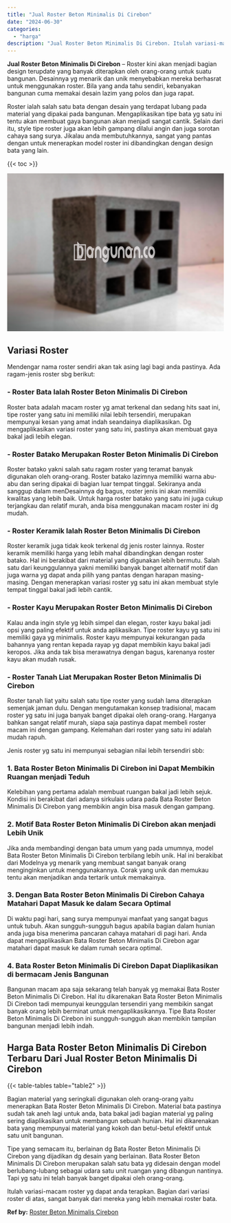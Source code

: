 ```yaml
---
title: "Jual Roster Beton Minimalis Di Cirebon"
date: "2024-06-30"
categories: 
  - "harga"
description: "Jual Roster Beton Minimalis Di Cirebon. Itulah variasi-macam roster yg dapat anda terapkan. Bagian dari variasi roster di atas, sangat banyak dari mereka yan..."
---
```


**Jual Roster Beton Minimalis Di Cirebon** – Roster kini akan menjadi bagian design terupdate yang banyak diterapkan oleh orang-orang untuk suatu bangunan. Desainnya yg menarik dan unik menyebabkan mereka berhasrat untuk menggunakan roster. Bila yang anda tahu sendiri, kebanyakan bangunan cuma memakai desain lazim yang polos dan juga rapat.

Roster ialah salah satu bata dengan desain yang terdapat lubang pada material yang dipakai pada bangunan. Mengaplikasikan tipe bata yg satu ini tentu akan membuat gaya bangunan akan menjadi sangat cantik. Selain dari itu, style tipe roster juga akan lebih gampang dilalui angin dan juga sorotan cahaya sang surya. Jikalau anda membutuhkannya, sangat yang pantas dengan untuk menerapkan model roster ini dibandingkan dengan design bata yang lain.

{{< toc >}}

![Jual Roster Beton Minimalis Di Cirebon](/images/bata-roster-minimalis-18.png)

## Variasi Roster

Mendengar nama roster sendiri akan tak asing lagi bagi anda pastinya. Ada ragam-jenis roster sbg berikut:

### \- Roster Bata Ialah Roster Beton Minimalis Di Cirebon

Roster bata adalah macam roster yg amat terkenal dan sedang hits saat ini, tipe roster yang satu ini memiliki nilai lebih tersendiri, merupakan mempunyai kesan yang amat indah seandainya diaplikasikan. Dg mengaplikasikan variasi roster yang satu ini, pastinya akan membuat gaya bakal jadi lebih elegan.

### \- Roster Batako Merupakan Roster Beton Minimalis Di Cirebon

Roster batako yakni salah satu ragam roster yang teramat banyak digunakan oleh orang-orang. Roster batako lazimnya memiliki warna abu-abu dan sering dipakai di bagian luar tempat tinggal. Sekiranya anda sanggup dalam menDesainnya dg bagus, roster jenis ini akan memiliki kwalitas yang lebih baik. Untuk harga roster batako yang satu ini juga cukup terjangkau dan relatif murah, anda bisa menggunakan macam roster ini dg mudah.

### \- Roster Keramik Ialah Roster Beton Minimalis Di Cirebon

Roster keramik juga tidak keok terkenal dg jenis roster lainnya. Roster keramik memiliki harga yang lebih mahal dibandingkan dengan roster batako. Hal ini berakibat dari material yang digunakan lebih bermutu. Salah satu dari keunggulannya yakni memiliki banyak banget alternatif motif dan juga warna yg dapat anda pilih yang pantas dengan harapan masing-masing. Dengan menerapkan variasi roster yg satu ini akan membuat style tempat tinggal bakal jadi lebih cantik.

### \- Roster Kayu Merupakan Roster Beton Minimalis Di Cirebon

Kalau anda ingin style yg lebih simpel dan elegan, roster kayu bakal jadi opsi yang paling efektif untuk anda aplikasikan. Tipe roster kayu yg satu ini memiliki gaya yg minimalis. Roster kayu mempunyai kekurangan pada bahannya yang rentan kepada rayap yg dapat membikin kayu bakal jadi keropos. Jika anda tak bisa merawatnya dengan bagus, karenanya roster kayu akan mudah rusak.

### \- Roster Tanah Liat Merupakan Roster Beton Minimalis Di Cirebon

Roster tanah liat yaitu salah satu tipe roster yang sudah lama diterapkan semenjak jaman dulu. Dengan mengutamakan konsep tradisional, macam roster yg satu ini juga banyak banget dipakai oleh orang-orang. Harganya bahkan sangat relatif murah, siapa saja pastinya dapat membeli roster macam ini dengan gampang. Kelemahan dari roster yang satu ini adalah mudah rapuh.

Jenis roster yg satu ini mempunyai sebagian nilai lebih tersendiri sbb:

### 1\. Bata Roster Beton Minimalis Di Cirebon ini Dapat Membikin Ruangan menjadi Teduh

Kelebihan yang pertama adalah membuat ruangan bakal jadi lebih sejuk. Kondisi ini berakibat dari adanya sirkulais udara pada Bata Roster Beton Minimalis Di Cirebon yang membikin angin bisa masuk dengan gampang.

### 2\. Motif Bata Roster Beton Minimalis Di Cirebon akan menjadi Lebih Unik

Jika anda membandingi dengan bata umum yang pada umumnya, model Bata Roster Beton Minimalis Di Cirebon terbilang lebih unik. Hal ini berakibat dari Modelnya yg menarik yang membuat sangat banyak orang menginginkan untuk menggunakannya. Corak yang unik dan memukau tentu akan menjadikan anda tertarik untuk memakainya.

### 3\. Dengan Bata Roster Beton Minimalis Di Cirebon Cahaya Matahari Dapat Masuk ke dalam Secara Optimal

Di waktu pagi hari, sang surya mempunyai manfaat yang sangat bagus untuk tubuh. Akan sungguh-sungguh bagus apabila bagian dalam hunian anda juga bisa menerima pancaran cahaya matahari di pagi hari. Anda dapat mengaplikasikan Bata Roster Beton Minimalis Di Cirebon agar matahari dapat masuk ke dalam rumah secara optimal.

### 4\. Bata Roster Beton Minimalis Di Cirebon Dapat Diaplikasikan di bermacam Jenis Bangunan

Bangunan macam apa saja sekarang telah banyak yg memakai Bata Roster Beton Minimalis Di Cirebon. Hal itu dikarenakan Bata Roster Beton Minimalis Di Cirebon tadi mempunyai keunggulan tersendiri yang membikin sangat banyak orang lebih berminat untuk mengaplikasikannya. Tipe Bata Roster Beton Minimalis Di Cirebon ini sungguh-sungguh akan membikin tampilan bangunan menjadi lebih indah.

## Harga Bata Roster Beton Minimalis Di Cirebon Terbaru Dari Jual Roster Beton Minimalis Di Cirebon

{{< table-tables table="table2" >}}

Bagian material yang seringkali digunakan oleh orang-orang yaitu menerapkan Bata Roster Beton Minimalis Di Cirebon. Material bata pastinya sudah tak aneh lagi untuk anda, bata bakal jadi bagian material yg paling sering diaplikasikan untuk membangun sebuah hunian. Hal ini dikarenakan bata yang mempunyai material yang kokoh dan betul-betul efektif untuk satu unit bangunan.

Tipe yang semacam itu, berlainan dg Bata Roster Beton Minimalis Di Cirebon yang dijadikan dg desain yang berlainan. Bata Roster Beton Minimalis Di Cirebon merupakan salah satu bata yg didesain dengan model berlubang-lubang sebagai udara satu unit ruangan yang dibangun nantinya. Tapi yg satu ini telah banyak banget dipakai oleh orang-orang.

Itulah variasi-macam roster yg dapat anda terapkan. Bagian dari variasi roster di atas, sangat banyak dari mereka yang lebih memakai roster bata.

**Ref by:** [Roster Beton Minimalis Cirebon](https://id.wikipedia.org/wiki/Roster)
